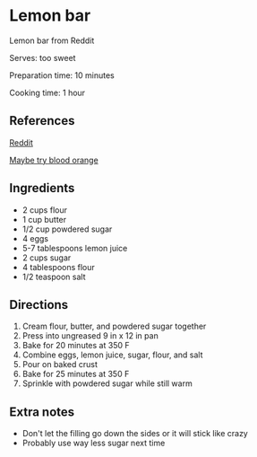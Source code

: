 # Lemon bar

Lemon bar from Reddit

Serves: too sweet

Preparation time: 10 minutes

Cooking time: 1 hour

## References

[Reddit](https://www.reddit.com/r/Old_Recipes/comments/c1x1k1/grandmas_lemon_bars_aka_the_hit_at_every_family/)

[Maybe try blood orange](https://old.reddit.com/r/Old_Recipes/comments/f1j0h4/id_been_dying_to_make_ujusthoods_lemon_bars_came/)

## Ingredients

- 2 cups flour
- 1 cup butter
- 1/2 cup powdered sugar
- 4 eggs
- 5-7 tablespoons lemon juice
- 2 cups sugar
- 4 tablespoons flour
- 1/2 teaspoon salt

## Directions

1. Cream flour, butter, and powdered sugar together
2. Press into ungreased 9 in x 12 in pan
3. Bake for 20 minutes at 350 F
4. Combine eggs, lemon juice, sugar, flour, and salt
5. Pour on baked crust
6. Bake for 25 minutes at 350 F
7. Sprinkle with powdered sugar while still warm

## Extra notes

- Don't let the filling go down the sides or it will stick like crazy
- Probably use way less sugar next time
